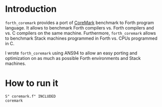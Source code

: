 # Introduction
`forth_coremark` provides a port of [CoreMark](https://www.eembc.org/coremark) benchmark to Forth program language.
It allows to benchmark Forth compilers vs. Forth compilers and vs. C compilers on the same machine.
Furthermore, `forth_coremark` allows to benchmark Stack machines programmed in Forth vs. CPUs programmed in C.

I wrote `forth_coremark` using ANS94 to allow an easy porting and optimization on as much as possible Forth environments and Stack machines.
# How to run it
~~~
S" coremark.f" INCLUDED
coremark
~~~
